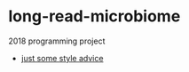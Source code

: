 # long-read-microbiome
2018 programming project

* [just some style advice](https://github.com/chrisjlee/git-style-guide)

